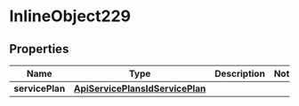 

# InlineObject229

## Properties

Name | Type | Description | Notes
------------ | ------------- | ------------- | -------------
**servicePlan** | [**ApiServicePlansIdServicePlan**](ApiServicePlansIdServicePlan.md) |  | 



